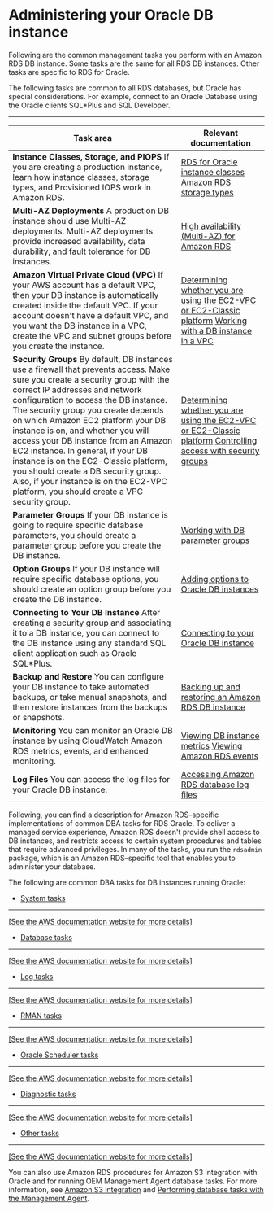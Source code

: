 # Administering your Oracle DB instance<a name="Appendix.Oracle.CommonDBATasks"></a>

Following are the common management tasks you perform with an Amazon RDS DB instance\. Some tasks are the same for all RDS DB instances\. Other tasks are specific to RDS for Oracle\.

The following tasks are common to all RDS databases, but Oracle has special considerations\. For example, connect to an Oracle Database using the Oracle clients SQL\*Plus and SQL Developer\.


****  

| Task area | Relevant documentation | 
| --- | --- | 
|  **Instance Classes, Storage, and PIOPS** If you are creating a production instance, learn how instance classes, storage types, and Provisioned IOPS work in Amazon RDS\.   |  [RDS for Oracle instance classes](CHAP_Oracle.md#Oracle.Concepts.InstanceClasses) [Amazon RDS storage types](CHAP_Storage.md#Concepts.Storage)   | 
|  **Multi\-AZ Deployments** A production DB instance should use Multi\-AZ deployments\. Multi\-AZ deployments provide increased availability, data durability, and fault tolerance for DB instances\.   |  [High availability \(Multi\-AZ\) for Amazon RDS](Concepts.MultiAZ.md)  | 
|  **Amazon Virtual Private Cloud \(VPC\)** If your AWS account has a default VPC, then your DB instance is automatically created inside the default VPC\. If your account doesn't have a default VPC, and you want the DB instance in a VPC, create the VPC and subnet groups before you create the instance\.   |  [Determining whether you are using the EC2\-VPC or EC2\-Classic platform](USER_VPC.FindDefaultVPC.md) [Working with a DB instance in a VPC](USER_VPC.WorkingWithRDSInstanceinaVPC.md)  | 
|  **Security Groups** By default, DB instances use a firewall that prevents access\. Make sure you create a security group with the correct IP addresses and network configuration to access the DB instance\. The security group you create depends on which Amazon EC2 platform your DB instance is on, and whether you will access your DB instance from an Amazon EC2 instance\.  In general, if your DB instance is on the EC2\-Classic platform, you should create a DB security group\. Also, if your instance is on the EC2\-VPC platform, you should create a VPC security group\.   |  [Determining whether you are using the EC2\-VPC or EC2\-Classic platform](USER_VPC.FindDefaultVPC.md) [Controlling access with security groups](Overview.RDSSecurityGroups.md)   | 
|  **Parameter Groups** If your DB instance is going to require specific database parameters, you should create a parameter group before you create the DB instance\.   |  [Working with DB parameter groups](USER_WorkingWithParamGroups.md)  | 
|  **Option Groups** If your DB instance will require specific database options, you should create an option group before you create the DB instance\.   |  [Adding options to Oracle DB instances](Appendix.Oracle.Options.md)  | 
|  **Connecting to Your DB Instance** After creating a security group and associating it to a DB instance, you can connect to the DB instance using any standard SQL client application such as Oracle SQL\*Plus\.   |  [Connecting to your Oracle DB instance](USER_ConnectToOracleInstance.md)  | 
|  **Backup and Restore** You can configure your DB instance to take automated backups, or take manual snapshots, and then restore instances from the backups or snapshots\.   |  [Backing up and restoring an Amazon RDS DB instance](CHAP_CommonTasks.BackupRestore.md)  | 
|  **Monitoring** You can monitor an Oracle DB instance by using CloudWatch Amazon RDS metrics, events, and enhanced monitoring\.   |  [Viewing DB instance metrics](publishing_cloudwatchlogs.md#USER_Monitoring) [Viewing Amazon RDS events](USER_ListEvents.md)  | 
|  **Log Files** You can access the log files for your Oracle DB instance\.   |  [Accessing Amazon RDS database log files](USER_LogAccess.md)  | 

Following, you can find a description for Amazon RDS–specific implementations of common DBA tasks for RDS Oracle\. To deliver a managed service experience, Amazon RDS doesn't provide shell access to DB instances, and restricts access to certain system procedures and tables that require advanced privileges\. In many of the tasks, you run the `rdsadmin` package, which is an Amazon RDS–specific tool that enables you to administer your database\.

The following are common DBA tasks for DB instances running Oracle:
+ [System tasks](Appendix.Oracle.CommonDBATasks.System.md)  
****    
<a name="dba-tasks-oracle-system-reference"></a>[\[See the AWS documentation website for more details\]](http://docs.aws.amazon.com/AmazonRDS/latest/UserGuide/Appendix.Oracle.CommonDBATasks.html)

 
+ [Database tasks](Appendix.Oracle.CommonDBATasks.Database.md)  
****    
<a name="dba-tasks-oracle-database-reference"></a>[\[See the AWS documentation website for more details\]](http://docs.aws.amazon.com/AmazonRDS/latest/UserGuide/Appendix.Oracle.CommonDBATasks.html)

 
+ [Log tasks](Appendix.Oracle.CommonDBATasks.Log.md)  
****    
<a name="dba-tasks-oracle-log-reference"></a>[\[See the AWS documentation website for more details\]](http://docs.aws.amazon.com/AmazonRDS/latest/UserGuide/Appendix.Oracle.CommonDBATasks.html)

 
+ [RMAN tasks](Appendix.Oracle.CommonDBATasks.RMAN.md)  
****    
<a name="dba-tasks-oracle-rman-reference"></a>[\[See the AWS documentation website for more details\]](http://docs.aws.amazon.com/AmazonRDS/latest/UserGuide/Appendix.Oracle.CommonDBATasks.html)

 
+ [Oracle Scheduler tasks](Appendix.Oracle.CommonDBATasks.Scheduler.md)  
****    
<a name="dba-tasks-oracle-scheduler-reference"></a>[\[See the AWS documentation website for more details\]](http://docs.aws.amazon.com/AmazonRDS/latest/UserGuide/Appendix.Oracle.CommonDBATasks.html)

 
+ [Diagnostic tasks](Appendix.Oracle.CommonDBATasks.Diagnostics.md)  
****    
<a name="dba-tasks-oracle-diagnostic-reference"></a>[\[See the AWS documentation website for more details\]](http://docs.aws.amazon.com/AmazonRDS/latest/UserGuide/Appendix.Oracle.CommonDBATasks.html)

 
+ [Other tasks](Appendix.Oracle.CommonDBATasks.Misc.md)  
****    
<a name="dba-tasks-oracle-misc-reference"></a>[\[See the AWS documentation website for more details\]](http://docs.aws.amazon.com/AmazonRDS/latest/UserGuide/Appendix.Oracle.CommonDBATasks.html)

 

You can also use Amazon RDS procedures for Amazon S3 integration with Oracle and for running OEM Management Agent database tasks\. For more information, see [Amazon S3 integration](oracle-s3-integration.md) and [Performing database tasks with the Management Agent](Oracle.Options.OEMAgent.md#Oracle.Options.OEMAgent.DBTasks)\.